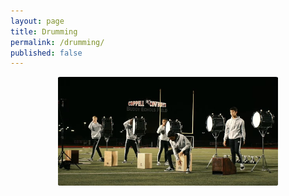 ```yaml
---
layout: page
title: Drumming
permalink: /drumming/
published: false
---
```


<div style="display: flex; flex-direction: column; align-items: center; text-align: center; margin-bottom: 20px">
  <img src="..\..\images\om_drumline.jpg" alt="Om playing the cajon in drumline" style="max-width: 70%; border-radius: 1%;">
  
</div>

